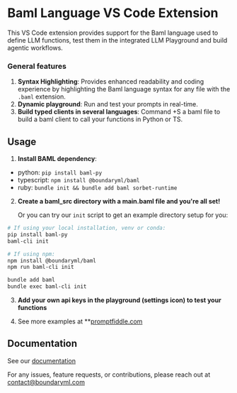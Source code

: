 # Baml Language VS Code Extension

This VS Code extension provides support for the Baml language used to define LLM functions, test them in the integrated LLM Playground and build agentic workflows.

### General features

1. **Syntax Highlighting**: Provides enhanced readability and coding experience by highlighting the Baml language syntax for any file with the `.baml` extension.
2. **Dynamic playground**: Run and test your prompts in real-time.
3. **Build typed clients in several languages**: Command +S a baml file to build a baml client to call your functions in Python or TS.

## Usage

1. **Install BAML dependency**:

- python: `pip install baml-py`
- typescript: `npm install @boundaryml/baml`
- ruby: `bundle init && bundle add baml sorbet-runtime`

2. **Create a baml_src directory with a main.baml file and you're all set!**

   Or you can try our `init` script to get an example directory setup for you:

```bash Python
# If using your local installation, venv or conda:
pip install baml-py
baml-cli init
```

```bash TypeScript
# If using npm:
npm install @boundaryml/baml
npm run baml-cli init
```

```bash Ruby
bundle add baml
bundle exec baml-cli init
```

3. **Add your own api keys in the playground (settings icon) to test your functions**

4. See more examples at \*\*[promptfiddle.com](promptfiddle.com)

## Documentation

See our [documentation](https://docs.boundaryml.com)

For any issues, feature requests, or contributions, please reach out at contact@boundaryml.com

